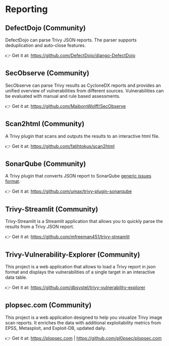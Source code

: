 # Reporting

## DefectDojo (Community)
DefectDojo can parse Trivy JSON reports. The parser supports deduplication and auto-close features.

👉 Get it at: <https://github.com/DefectDojo/django-DefectDojo>

## SecObserve (Community)
SecObserve can parse Trivy results as CycloneDX reports and provides an unified overview of vulnerabilities from different sources. Vulnerabilities can be evaluated with manual and rule based assessments.

👉 Get it at: <https://github.com/MaibornWolff/SecObserve>

## Scan2html (Community)
A Trivy plugin that scans and outputs the results to an interactive html file.

👉 Get it at: <https://github.com/fatihtokus/scan2html>

## SonarQube (Community)
A Trivy plugin that converts JSON report to SonarQube [generic issues format](https://docs.sonarqube.org/9.6/analyzing-source-code/importing-external-issues/generic-issue-import-format/).

👉 Get it at: <https://github.com/umax/trivy-plugin-sonarqube>

## Trivy-Streamlit (Community)
Trivy-Streamlit is a Streamlit application that allows you to quickly parse the results from a Trivy JSON report.

👉 Get it at: <https://github.com/mfreeman451/trivy-streamlit>

## Trivy-Vulnerability-Explorer (Community)

This project is a web application that allows to load a Trivy report in json format and displays the vulnerabilities of a single target in an interactive data table.

👉 Get it at: <https://github.com/dbsystel/trivy-vulnerability-explorer>

## plopsec.com (Community)

This project is a web application designed to help you visualize Trivy image scan reports. It enriches the data with additional exploitability metrics from EPSS, Metasploit, and Exploit-DB, updated daily.

👉 Get it at: <https://plopsec.com> | <https://github.com/pl0psec/plopsec.com>
